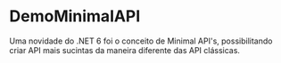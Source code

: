 # DemoMinimalAPI
Uma novidade do .NET 6 foi o conceito de Minimal API's, possibilitando criar API mais sucintas da maneira diferente das API clássicas.
